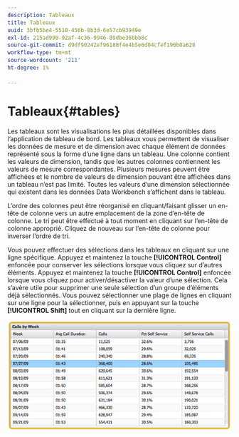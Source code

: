 ```yaml
---
description: Tableaux
title: Tableaux
uuid: 3bfb5be4-5510-456b-8b3d-6e57cb93949e
exl-id: 215ad990-92af-4c36-9946-89dbe36bbb8c
source-git-commit: d9df90242ef96188f4e4b5e6d04cfef196b0a628
workflow-type: tm+mt
source-wordcount: '211'
ht-degree: 1%

---
```


# Tableaux{#tables}

Les tableaux sont les visualisations les plus détaillées disponibles dans l’application de tableau de bord. Les tableaux vous permettent de visualiser les données de mesure et de dimension avec chaque élément de données représenté sous la forme d’une ligne dans un tableau. Une colonne contient les valeurs de dimension, tandis que les autres colonnes contiennent les valeurs de mesure correspondantes. Plusieurs mesures peuvent être affichées et le nombre de valeurs de dimension pouvant être affichées dans un tableau n’est pas limité. Toutes les valeurs d’une dimension sélectionnée qui existent dans les données Data Workbench s’affichent dans le tableau.

L’ordre des colonnes peut être réorganisé en cliquant/faisant glisser un en-tête de colonne vers un autre emplacement de la zone d’en-tête de colonne. Le tri peut être effectué à tout moment en cliquant sur l’en-tête de colonne approprié. Cliquez de nouveau sur l’en-tête de colonne pour inverser l’ordre de tri.

Vous pouvez effectuer des sélections dans les tableaux en cliquant sur une ligne spécifique. Appuyez et maintenez la touche **[!UICONTROL Control]** enfoncée pour conserver les sélections lorsque vous cliquez sur d’autres éléments. Appuyez et maintenez la touche **[!UICONTROL Control]** enfoncée lorsque vous cliquez pour activer/désactiver la valeur d’une sélection. Cela s’avère utile pour supprimer une seule sélection d’un groupe d’éléments déjà sélectionnés. Vous pouvez sélectionner une plage de lignes en cliquant sur une ligne pour la sélectionner, puis en appuyant sur la touche **[!UICONTROL Shift]** tout en cliquant sur la dernière ligne.

![](assets/table.png)
